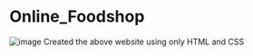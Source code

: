 # Online_Foodshop
![image](https://user-images.githubusercontent.com/113598876/230053627-2892bbf3-2f61-47a2-9519-a95e973c4da7.png)
Created the above website using only HTML and CSS
